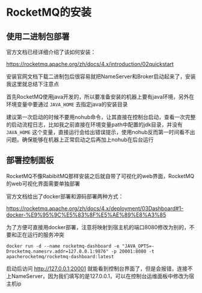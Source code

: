 # RocketMQ的安装

## 使用二进制包部署



官方文档已经详细介绍了该如何安装：

https://rocketmq.apache.org/zh/docs/4.x/introduction/02quickstart



安装官网文档下载二进制包后很容易就把NameServer和Broker启动起来了，安装我这里就总结下注意点

首先RocketMQ使用java开发的，所以要准备安装的机器上要有java环境，另外在环境变量中要通过 `JAVA_HOME` 去指定java的安装目录

建议第一次启动的时候不要用nohub命令，让其直接在控制台启动，查看一次完整的启动流程日志，比如我之前直接在环境变量path中配置的jdk目录，并没有 `JAVA_HOME` 这个变量，直接运行会给出错误提示，使用nohub反而第一时间看不出问题。确保能够在机器上正常启动之后再加上nohub在后台运行



## 部署控制面板

RocketMQ不像RabibitMQ那样安装之后就自带了可视化的web界面，RocketMQ的web可视化界面需要单独部署

官方文档给出了docker部署和源码部署两种方式：

https://rocketmq.apache.org/zh/docs/4.x/deployment/03Dashboard#1-docker-%E9%95%9C%E5%83%8F%E5%AE%89%E8%A3%85

为了方便可直接用docker部署，注意将映射到宿主机的端口8080修改为别的，不要和正在运行的服务冲突

```shell
docker run -d --name rocketmq-dashboard -e "JAVA_OPTS=-Drocketmq.namesrv.addr=127.0.0.1:9876" -p 20001:8080 -t apacherocketmq/rocketmq-dashboard:latest
```

启动后访问 http://127.0.0.1:20001 就能看到控制台界面了，但是会报错，连接不上NameServer，因为我们填写的是127.0.0.1，可以在控制台运维面板中修改为宿主机ip



